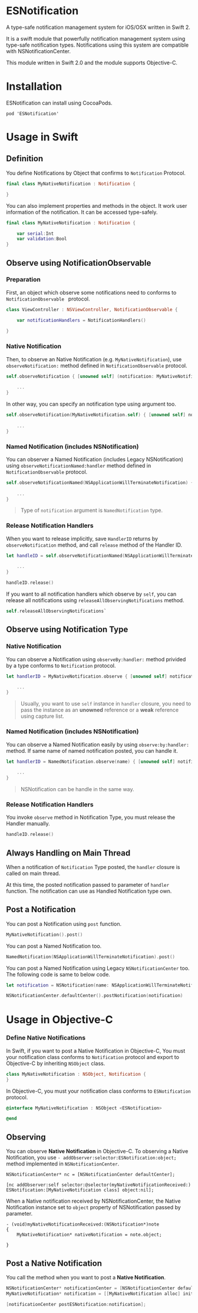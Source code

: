 # ESNotification

A type-safe notification management system for iOS/OSX written in Swift 2.

It is a swift module that powerfully notification management system using type-safe notification types. Notifications using this system are compatible with NSNotificationCenter.

This module written in Swift 2.0 and the module supports Objective-C.

# Installation

ESNotification can install using CocoaPods.

```podfile
pod 'ESNotification'
```

# Usage in Swift

## Definition

You define Notifications by Object that confirms to `Notification` Protocol.

```swift
final class MyNativeNotification : Notification {

}
```

You can also implement properties and methods in the object. It work user information of the notification. It can be accessed type-safely.

```swift
final class MyNativeNotification : Notification {

	var serial:Int
	var validation:Bool
}
```

## Observe using NotificationObservable

### Preparation

First, an object which observe some notifications need to conforms to `NotificationObservable ` protocol.

```swift
class ViewController : NSViewController, NotificationObservable {

	var notificationHandlers = NotificationHandlers()
	
}
```

### Native Notification

Then, to observe an Native Notification (e.g. `MyNativeNotification`), use `observeNotification:` method defined in `NotificationObservable` protocol.

```swift
self.observeNotification { [unowned self] (notification: MyNativeNotification) in
	
	...
}
```

In other way, you can specify an notification type using argument too.

```swift
self.observeNotification(MyNativeNotification.self) { [unowned self] notification in
	
	...
}
```

### Named Notification (includes NSNotification)

You can observer a Named Notification (includes Legacy NSNotification) using `observeNotificationNamed:handler` method defined in `NotificationObservable` protocol.

```swift
self.observeNotificationNamed(NSApplicationWillTerminateNotification) { [unowned self] notification in
	
	...
}
```

> Type of `notification` argument is `NamedNotification` type.

### Release Notification Handlers

When you want to release implicitly, save `HandlerID` returns by `observeNotification` method, and call `release` method of the Handler ID.

```swift
let handleID = self.observeNotificationNamed(NSApplicationWillTerminateNotification) { [unowned self] notification in
	
	...
}
```

```swift
handleID.release()
```

If you want to all notification handlers which observe by `self`, you can release all notifications using `releaseAllObservingNotifications` method.

```swift
self.releaseAllObservingNotifications`
```

## Observe using Notification Type

### Native Notification

You can observe a Notification using `observeBy:handler:` method privided by a type conforms to `Notification` protocol.

```swift
let handlerID = MyNativeNotification.observe { [unowned self] notification -> Void in

	...
}
```

> Usually, you want to use `self` instance in `handler` closure, you need to pass the instance as an **unowned** reference or a **weak** reference using capture list. 

### Named Notification (includes NSNotification)

You can observe a Named Notification easily by using `observe:by:handler:` method. If same name of named notification posted, you can handle it.

```swift
let handlerID = NamedNotification.observe(name) { [unowned self] notification in
			
	...
}
```

> NSNotification can be handle in the same way.

### Release Notification Handlers

You invoke `observe` method in Notification Type, you must release the Handler manually.

```swift
handleID.release()
```

## Always Handling on Main Thread

When a notification of `Notification` Type posted, the `handler` closure is called on main thread.

At this time, the posted notification passed to parameter of `handler` function. The notification can use as Handled Notification type own.


## Post a Notification

You can post a Notification using `post` function.

```swift
MyNativeNotification().post()
```

You can post a Named Notification too.

```swift
NamedNotification(NSApplicationWillTerminateNotification).post()
```

You can post a Named Notification using Legacy `NSNotificationCenter` too. The following code is same to below code.

```swift
let notification = NSNotification(name: NSApplicationWillTerminateNotification, object: nil)

NSNotificationCenter.defaultCenter().postNotification(notification)
```

# Usage in Objective-C

### Define Native Notifications

In Swift, if you want to post a Native Notification in Objective-C, You must your notification class conforms to `Notification` protocol and export to Objective-C by inheriting `NSObject` class.

```swift
class MyNativeNotification : NSObject, Notification {
}
```

In Objective-C, you must your notification class conforms to `ESNotification` protocol.

```Objective-C
@interface MyNativeNotification : NSObject <ESNotification>

@end
```

## Observing

You can observe **Native Notification** in Objective-C. To observing a Native Notification, you use `- addObserver:selector:ESNotification:object;` method implemented in `NSNotificationCenter`.

```objc
NSNotificationCenter* nc = [NSNotificationCenter defaultCenter];

[nc addObserver:self selector:@selector(myNativeNotificationReceived:) ESNotification:[MyNativeNotification class] object:nil];
```

When a Native notification received by NSNotificationCenter, the Native Notification instance set to `object` property of NSNotification passed by parameter.

```objc
- (void)myNativeNotificationReceived:(NSNotification*)note
{
	MyNativeNotification* nativeNotification = note.object;
	
}
```

## Post a Native Notification

You call the method when you want to post a **Native Notification**.

```Objective-C
NSNotificationCenter* notificationCenter = [NSNotificationCenter defaultCenter];
MyNativeNotification* notification = [[MyNativeNotification alloc] init];

[notificationCenter postESNotification:notification];
```
